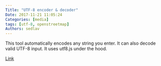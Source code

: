 ```yaml
---
Title: "UTF-8 encoder & decoder"
Date: 2017-11-21 11:05:24
Categories: [media]
tags: [utf-8, openstreetmap]
Authors: sedlav
---
```


This tool automatically encodes any string you enter. It can also decode valid UTF-8 input. It uses utf8.js under the hood.

[Link](https://mothereff.in/utf-8)
